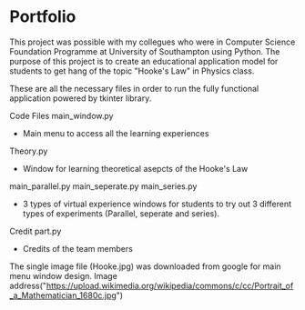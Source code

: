 # Portfolio
This project was possible with my collegues who were in Computer Science Foundation Programme at University of Southampton using Python.
The purpose of this project is to create an educational application model for students to get hang of the topic "Hooke's Law" in Physics class. 

These are all the necessary files in order to run the fully functional application powered by tkinter library. 

Code Files
main_window.py 
- Main menu to access all the learning experiences

Theory.py 
- Window for learning theoretical asepcts of the Hooke's Law

main_parallel.py 
main_seperate.py 
main_series.py
- 3 types of virtual experience windows for students to try out 3 different types of experiments (Parallel, seperate and series).
  
Credit part.py 
- Credits of the team members

The single image file (Hooke.jpg) was downloaded from google for main menu window design.
Image address("https://upload.wikimedia.org/wikipedia/commons/c/cc/Portrait_of_a_Mathematician_1680c.jpg")
